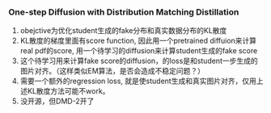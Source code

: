 ### One-step Diffusion with Distribution Matching Distillation
1. obejctive为优化student生成的fake分布和真实数据分布的KL散度
2. KL散度的梯度里面有score function, 因此用一个pretrained diffuion来计算real pdf的score, 用一个待学习的diffusion来计算student生成的fake score
3. 这个待学习用来计算fake score的diffusion，的loss是和student一步生成的图片对齐。（这样类似EM算法，是否会造成不稳定问题？）
4. 需要一个额外的regression loss, 就是使student生成和真实图片对齐，仅用上述KL散度方法可能不work。
5. 没开源，但DMD-2开了